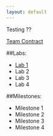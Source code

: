 ```yaml
---
layout: default
---
```


Testing ??

[Team Contract](/teamcontract)

##Labs:
- [Lab 1](/lab1)
- Lab 2
- Lab 3
- Lab 4

##Milestones:
- Milestone 1
- Milestone 2
- Milestone 3
- Milestone 4